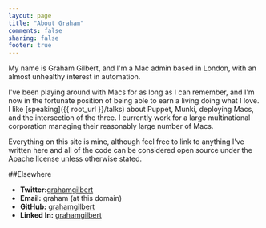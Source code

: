 ```yaml
---
layout: page
title: "About Graham"
comments: false
sharing: false
footer: true
---
```

My name is Graham Gilbert, and I'm a Mac admin based in London, with an almost unhealthy interest in automation.

I've been playing around with Macs for as long as I can remember, and I'm now in the fortunate position of being able to earn a living doing what I love.  I like [speaking]({{ root_url }}/talks) about Puppet, Munki, deploying Macs, and the intersection of the three. I currently work for a large multinational corporation managing their reasonably large number of Macs.

Everything on this site is mine, although feel free to link to anything I've written here and all of the code can be considered open source under the Apache license unless otherwise stated.

##Elsewhere
 * __Twitter:__[grahamgilbert](http://twitter.com/grahamgilbert)
 *  __Email:__ graham (at this domain)
 * __GitHub:__ [grahamgilbert](https://github.com/grahamgilbert)
 * __Linked In:__ [grahamgilbert](http://uk.linkedin.com/in/grahamgilbert)

